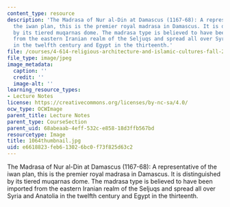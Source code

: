 ```yaml
---
content_type: resource
description: 'The Madrasa of Nur al-Din at Damascus (1167-68): A representative of
  the iwan plan, this is the premier royal madrasa in Damascus. It is distinguished
  by its tiered muqarnas dome. The madrasa type is believed to have been imported
  from the eastern Iranian realm of the Seljuqs and spread all over Syria and Anatolia
  in the twelfth century and Egypt in the thirteenth.'
file: /courses/4-614-religious-architecture-and-islamic-cultures-fall-2002/e6618823feb613026bc0f73f825d63c2_1064thumbnail.jpg
file_type: image/jpeg
image_metadata:
  caption: ''
  credit: ''
  image-alt: ''
learning_resource_types:
- Lecture Notes
license: https://creativecommons.org/licenses/by-nc-sa/4.0/
ocw_type: OCWImage
parent_title: Lecture Notes
parent_type: CourseSection
parent_uid: 68abeaab-4eff-532c-e858-18d3ffb567bd
resourcetype: Image
title: 1064thumbnail.jpg
uid: e6618823-feb6-1302-6bc0-f73f825d63c2
---
```

The Madrasa of Nur al-Din at Damascus (1167-68): A representative of the iwan plan, this is the premier royal madrasa in Damascus. It is distinguished by its tiered muqarnas dome. The madrasa type is believed to have been imported from the eastern Iranian realm of the Seljuqs and spread all over Syria and Anatolia in the twelfth century and Egypt in the thirteenth.